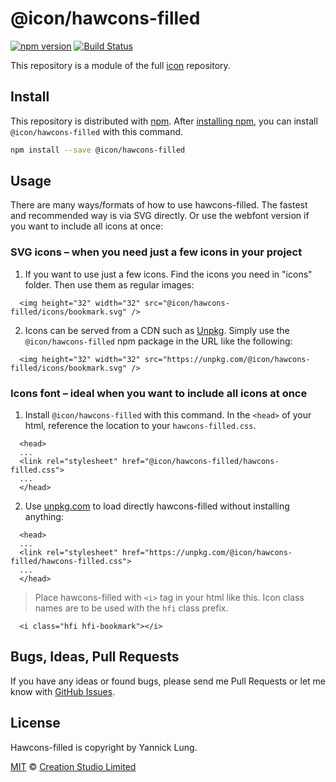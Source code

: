 # @icon/hawcons-filled

[![npm version](https://img.shields.io/npm/v/@icon/hawcons-filled.svg)](https://www.npmjs.org/package/@icon/hawcons-filled)
[![Build Status](https://travis-ci.org/icon/icon.svg?branch=master)](https://travis-ci.org/icon/icon)

This repository is a module of the full [icon][icon] repository.

## Install

This repository is distributed with [npm]. After [installing npm][install-npm], you can install `@icon/hawcons-filled` with this command.

```bash
npm install --save @icon/hawcons-filled
```

## Usage

There are many ways/formats of how to use hawcons-filled. The fastest and recommended way is via SVG directly. Or use the webfont version if you want to include all icons at once:

### SVG icons – when you need just a few icons in your project

  1. If you want to use just a few icons. Find the icons you need in "icons" folder. Then use them as regular images:

```
  <img height="32" width="32" src="@icon/hawcons-filled/icons/bookmark.svg" />
```

  2. Icons can be served from a CDN such as [Unpkg][Unpkg]. Simply use the `@icon/hawcons-filled` npm package in the URL like the following:

```
  <img height="32" width="32" src="https://unpkg.com/@icon/hawcons-filled/icons/bookmark.svg" />
```

### Icons font – ideal when you want to include all icons at once

  1. Install `@icon/hawcons-filled` with this command. In the `<head>` of your html, reference the location to your `hawcons-filled.css`.

```
  <head>
  ...
  <link rel="stylesheet" href="@icon/hawcons-filled/hawcons-filled.css">
  ...
  </head>
```

  2. Use [unpkg.com][Unpkg] to load directly hawcons-filled without installing anything:

```
  <head>
  ...
  <link rel="stylesheet" href="https://unpkg.com/@icon/hawcons-filled/hawcons-filled.css">
  ...
  </head>
```

> Place hawcons-filled with `<i>` tag in your html like this. Icon class names are to be used with the `hfi` class prefix.

```
  <i class="hfi hfi-bookmark"></i>
```


## Bugs, Ideas, Pull Requests

If you have any ideas or found bugs, please send me Pull Requests or let me know with [GitHub Issues][github issues].

## License

Hawcons-filled is copyright by Yannick Lung.

[MIT](./LICENSE) &copy; [Creation Studio Limited](https://creationstudio.com/)

[icon]: https://github.com/icon/icon
[docs]: http://icon.github.io/
[npm]: https://www.npmjs.com/
[install-npm]: https://docs.npmjs.com/getting-started/installing-node
[sass]: http://sass-lang.com/
[github issues]: https://github.com/thecreation/icons/issues
[Unpkg]: https://unpkg.com